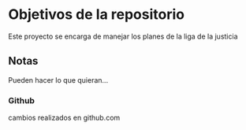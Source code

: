 # Objetivos de la repositorio

Este proyecto se encarga de manejar los planes de la liga de la justicia


## Notas
Pueden hacer lo que quieran...

### Github 
cambios realizados  en  github.com
